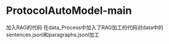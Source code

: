 # ProtocolAutoModel-main
加入RAG的代码
在data_Process中加入了RAG加工的代码对data中的sentences.jsonl和paragraphs.jsonl加工
